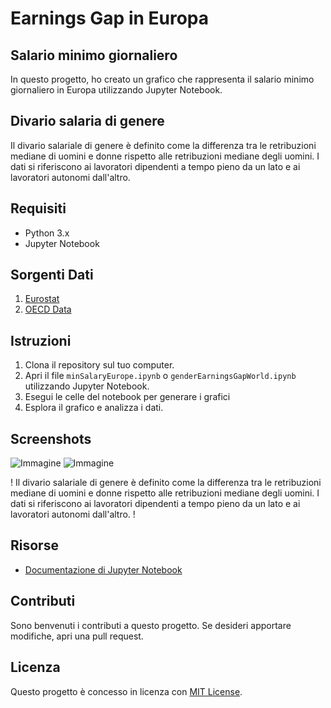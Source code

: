 # Earnings Gap in Europa

## Salario minimo giornaliero

In questo progetto, ho creato un grafico che rappresenta il salario minimo giornaliero in Europa utilizzando Jupyter Notebook.

## Divario salaria di genere

Il divario salariale di genere è definito come la differenza tra le retribuzioni mediane di uomini e donne rispetto alle retribuzioni mediane degli uomini. I dati si riferiscono ai lavoratori dipendenti a tempo pieno da un lato e ai lavoratori autonomi dall'altro.

## Requisiti

- Python 3.x
- Jupyter Notebook

## Sorgenti Dati

1. [Eurostat](https://ec.europa.eu/eurostat/data/database)
2. [OECD Data](https://data.oecd.org/earnwage/gender-wage-gap.htm)

## Istruzioni

1. Clona il repository sul tuo computer.
2. Apri il file `minSalaryEurope.ipynb` o `genderEarningsGapWorld.ipynb` utilizzando Jupyter Notebook.
3. Esegui le celle del notebook per generare i grafici
4. Esplora il grafico e analizza i dati.

## Screenshots
![Immagine](https://i.imgur.com/i588HNN.png)
![Immagine](https://i.imgur.com/mEYY1Al.png)

! Il divario salariale di genere è definito come la differenza tra le retribuzioni mediane di uomini e donne rispetto alle retribuzioni mediane degli uomini. I dati si riferiscono ai lavoratori dipendenti a tempo pieno da un lato e ai lavoratori autonomi dall'altro. !

## Risorse

- [Documentazione di Jupyter Notebook](https://jupyter.org/documentation)

## Contributi

Sono benvenuti i contributi a questo progetto. Se desideri apportare modifiche, apri una pull request.

## Licenza

Questo progetto è concesso in licenza con [MIT License](LICENSE).
